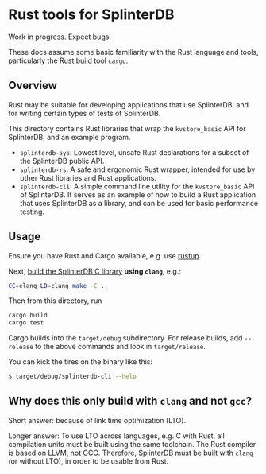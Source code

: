 # Rust tools for SplinterDB

Work in progress.  Expect bugs.

These docs assume some basic familiarity with the Rust language and tools, particularly
the [Rust build tool `cargo`](https://doc.rust-lang.org/book/ch01-03-hello-cargo.html).

## Overview
Rust may be suitable for developing applications that use SplinterDB, and for writing certain types of tests of SplinterDB.

This directory contains Rust libraries that wrap the `kvstore_basic` API for SplinterDB, and an example program.
- `splinterdb-sys`: Lowest level, unsafe Rust declarations for a subset of the SplinterDB public API.
- `splinterdb-rs`: A safe and ergonomic Rust wrapper, intended for use by other Rust libraries and Rust applications.
- `splinterdb-cli`: A simple command line utility for the `kvstore_basic` API of SplinterDB.
   It serves as an example of how to build a Rust application that uses SplinterDB as a library, and can be used for basic performance testing.

## Usage
Ensure you have Rust and Cargo available, e.g. use [rustup](https://rustup.rs/).

Next, [build the SplinterDB C library](../../docs/build.md) **using `clang`**,
e.g.:
```sh
CC=clang LD=clang make -C ..
```

Then from this directory, run
```sh
cargo build
cargo test
```

Cargo builds into the `target/debug` subdirectory.  For release builds, add `--release` to the above commands and look in `target/release`.

You can kick the tires on the binary like this:
```sh
$ target/debug/splinterdb-cli --help
```

## Why does this only build with `clang` and not `gcc`?
Short answer: because of link time optimization (LTO).

Longer answer:
To use LTO across languages, e.g. C with Rust, all compilation units must be built using the same toolchain.
The Rust compiler is based on LLVM, not GCC.  Therefore, SplinterDB must be built with `clang` (or
without LTO), in order to be usable from Rust.
